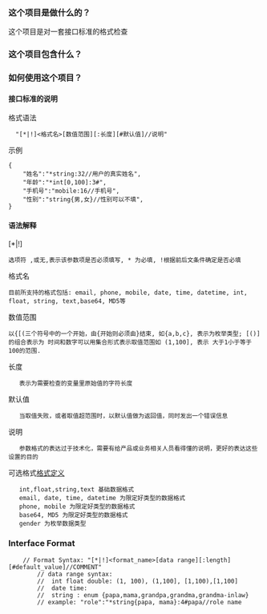 ### 这个项目是做什么的？
这个项目是对一套接口标准的格式检查

### 这个项目包含什么？

### 如何使用这个项目？

#### 接口标准的说明

格式语法 
```
  "[*|!]<格式名>[数值范围][:长度][#默认值]//说明"
```
示例
```
{
	"姓名":"*string:32//用户的真实姓名",
	"年龄":"*int[0,100]:3#",
	"手机号":"mobile:16//手机号",
	"性别":"string{男,女}//性别可以不填",
}
```

#### 语法解释
[*|!] 
```
选项符 ,或无,表示该参数项是否必须填写, * 为必填, !根据前后文条件确定是否必填
```

格式名
```
目前所支持的格式包括: email, phone, mobile, date, time, datetime, int, float, string, text,base64, MD5等
```
数值范围
```
以{[(三个符号中的一个开始，由{开始则必须由}结束, 如{a,b,c}, 表示为枚举类型; [()] 的组合表示为 时间和数字可以用集合形式表示取值范围如 (1,100], 表示 大于1小于等于100的范围.
```

长度
```
   表示为需要检查的变量里原始值的字符长度
```

默认值
```
   当取值失败，或者取值超范围时，以默认值做为返回值，同时发出一个错误信息
```

说明
```
   参数格式的表达过于技术化，需要有给产品或业务相关人员看得懂的说明，更好的表达这些设置的目的
```

可选格式[格式定义](format)
```
   int,float,string,text 基础数据格式
   email, date, time, datetime 为限定好类型的数据格式
   phone, mobile 为限定好类型的数据格式
   base64, MD5 为限定好类型的数据格式
   gender 为枚举数据类型
```


### Interface Format 
```
    // Format Syntax: "[*|!]<format_name>[data range][:length][#default_value]//COMMENT"
		// data range syntax:
		// 	int float double: (1, 100), (1,100], [1,100),[1,100] 
		//  date time: 
		//  string : enum {papa,mama,grandpa,grandma,grandma-inlaw}
		// example: "role":"*string{papa, mama}:4#papa//role name 
```
